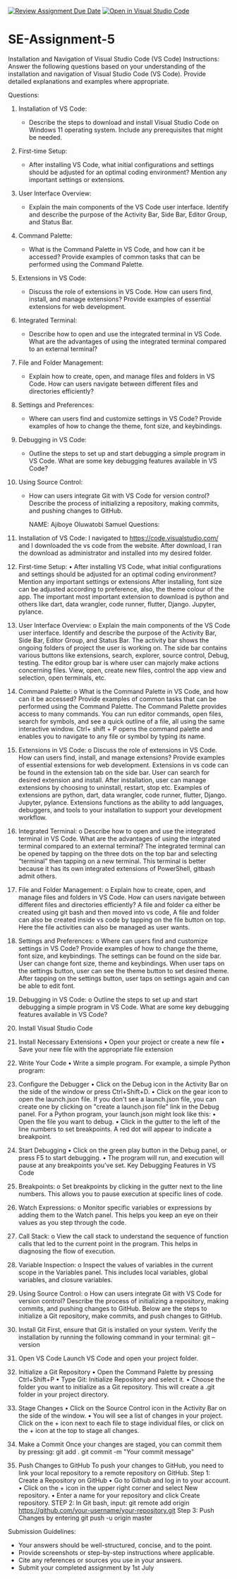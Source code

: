 [![Review Assignment Due Date](https://classroom.github.com/assets/deadline-readme-button-22041afd0340ce965d47ae6ef1cefeee28c7c493a6346c4f15d667ab976d596c.svg)](https://classroom.github.com/a/XoLGRbHq)
[![Open in Visual Studio Code](https://classroom.github.com/assets/open-in-vscode-2e0aaae1b6195c2367325f4f02e2d04e9abb55f0b24a779b69b11b9e10269abc.svg)](https://classroom.github.com/online_ide?assignment_repo_id=15282217&assignment_repo_type=AssignmentRepo)
# SE-Assignment-5
Installation and Navigation of Visual Studio Code (VS Code)
 Instructions:
Answer the following questions based on your understanding of the installation and navigation of Visual Studio Code (VS Code). Provide detailed explanations and examples where appropriate.

 Questions:

1. Installation of VS Code:
   - Describe the steps to download and install Visual Studio Code on Windows 11 operating system. Include any prerequisites that might be needed.

2. First-time Setup:
   - After installing VS Code, what initial configurations and settings should be adjusted for an optimal coding environment? Mention any important settings or extensions.

3. User Interface Overview:
   - Explain the main components of the VS Code user interface. Identify and describe the purpose of the Activity Bar, Side Bar, Editor Group, and Status Bar.

4. Command Palette:
   - What is the Command Palette in VS Code, and how can it be accessed? Provide examples of common tasks that can be performed using the Command Palette.

5. Extensions in VS Code:
   - Discuss the role of extensions in VS Code. How can users find, install, and manage extensions? Provide examples of essential extensions for web development.

6. Integrated Terminal:
   - Describe how to open and use the integrated terminal in VS Code. What are the advantages of using the integrated terminal compared to an external terminal?

7. File and Folder Management:
   - Explain how to create, open, and manage files and folders in VS Code. How can users navigate between different files and directories efficiently?

8. Settings and Preferences:
   - Where can users find and customize settings in VS Code? Provide examples of how to change the theme, font size, and keybindings.

9. Debugging in VS Code:
   - Outline the steps to set up and start debugging a simple program in VS Code. What are some key debugging features available in VS Code?

10. Using Source Control:
    - How can users integrate Git with VS Code for version control? Describe the process of initializing a repository, making commits, and pushing changes to GitHub.
   
       NAME: Ajiboye Oluwatobi Samuel
Questions:
1.	Installation of VS Code:
I navigated to https://code.visualstudio.com/ and I downloaded the vs code from the website. After download, I ran the download as administrator and installed into  my desired folder.
2.	First-time Setup:
•	After installing VS Code, what initial configurations and settings should be adjusted for an optimal coding environment? Mention any important settings or extensions
After installing, font size can be adjusted according to preference, also, the theme colour of the app. The important most important extension to download is python and others like dart, data wrangler, code runner, flutter, Django. Jupyter, pylance.
3.	User Interface Overview:
o	Explain the main components of the VS Code user interface. Identify and describe the purpose of the Activity Bar, Side Bar, Editor Group, and Status Bar.
The activity bar shows the ongoing folders of project the user is working on. The side bar contains various buttons like extensions, search, explorer, source control, Debug, testing. The editor group bar is where user can majorly make actions concerning files. View, open, create new files, control the app view and selection, open terminals, etc.
4.	Command Palette:
o	What is the Command Palette in VS Code, and how can it be accessed? Provide examples of common tasks that can be performed using the Command Palette.
The Command Palette provides access to many commands. You can run editor commands, open files, search for symbols, and see a quick outline of a file, all using the same interactive window.  Ctrl+ shift + P opens the command palette and enables you to navigate to any file or symbol by typing its name.


5.	Extensions in VS Code:
o	Discuss the role of extensions in VS Code. How can users find, install, and manage extensions? Provide examples of essential extensions for web development.
Extensions in vs code can be found in the extension tab on the side bar. User can search for desired extension and install. After installation, user can manage extensions by choosing to uninstall, restart, stop etc. Examples of extensions are python, dart, data wrangler, code runner, flutter, Django. Jupyter, pylance. Extensions functions as the ability to add languages, debuggers, and tools to your installation to support your development workflow.
6.	Integrated Terminal:
o	Describe how to open and use the integrated terminal in VS Code. What are the advantages of using the integrated terminal compared to an external terminal?
The integrated terminal can be opened by tapping on the three dots on the top bar and selecting “terminal” then tapping on a new terminal. This terminal is better because it has its own integrated extensions of PowerShell, gitbash admit others.
7.	File and Folder Management:
o	Explain how to create, open, and manage files and folders in VS Code. How can users navigate between different files and directories efficiently?
A file and folder ca either be created using git bash and then moved into vs code, A file and folder can also be created inside vs code by tapping on the file button on top. Here the file activities can also be managed as user wants.
8.	Settings and Preferences:
o	Where can users find and customize settings in VS Code? Provide examples of how to change the theme, font size, and keybindings.
The settings can be found on the side bar. User can change font size, theme and keybindings. When user taps on the settings button, user can see the theme button to set desired theme. After tapping on the settings button, user taps on settings again and can be able to edit font.
9.	Debugging in VS Code:
o	Outline the steps to set up and start debugging a simple program in VS Code. What are some key debugging features available in VS Code?
1. Install Visual Studio Code
2. Install Necessary Extensions
•	Open your project or create a new file 
•	Save your new file with the appropriate file extension 
4. Write Your Code
•	Write a simple program. For example, a simple Python program:
5. Configure the Debugger
•	Click on the Debug icon in the Activity Bar on the side of the window or press Ctrl+Shift+D.
•	Click on the gear icon to open the launch.json file. If you don't see a launch.json file, you can create one by clicking on "create a launch.json file" link in the Debug panel.
For a Python program, your launch.json might look like this:
•	Open the file you want to debug.
•	Click in the gutter to the left of the line numbers to set breakpoints. A red dot will appear to indicate a breakpoint.
7. Start Debugging
•	Click on the green play button in the Debug panel, or press F5 to start debugging.
•	The program will run, and execution will pause at any breakpoints you've set.
Key Debugging Features in VS Code
1.	Breakpoints:
o	Set breakpoints by clicking in the gutter next to the line numbers. This allows you to pause execution at specific lines of code.
2.	Watch Expressions:
o	Monitor specific variables or expressions by adding them to the Watch panel. This helps you keep an eye on their values as you step through the code.

3.	Call Stack:
o	View the call stack to understand the sequence of function calls that led to the current point in the program. This helps in diagnosing the flow of execution.
4.	Variable Inspection:
o	Inspect the values of variables in the current scope in the Variables panel. This includes local variables, global variables, and closure variables.

10.	Using Source Control:
o	How can users integrate Git with VS Code for version control? Describe the process of initializing a repository, making commits, and pushing changes to GitHub.
Below are the steps to initialize a Git repository, make commits, and push changes to GitHub.
1. Install Git
First, ensure that Git is installed on your system.
Verify the installation by running the following command in your terminal: git –version
2. Open VS Code
Launch VS Code and open your project folder.
3. Initialize a Git Repository
•	Open the Command Palette by pressing Ctrl+Shift+P 
•	Type Git: Initialize Repository and select it.
•	Choose the folder you want to initialize as a Git repository. This will create a .git folder in your project directory.
4. Stage Changes
•	Click on the Source Control icon in the Activity Bar on the side of the window.
•	You will see a list of changes in your project. Click on the + icon next to each file to stage individual files, or click on the + icon at the top to stage all changes.
5. Make a Commit
Once your changes are staged, you can commit them by pressing:
git add .
git commit -m "Your commit message"
6. Push Changes to GitHub
To push your changes to GitHub, you need to link your local repository to a remote repository on GitHub.
Step 1: Create a Repository on GitHub
•	Go to Github and log in to your account.
•	Click on the + icon in the upper right corner and select New repository.
•	Enter a name for your repository and click Create repository.
STEP 2: In Git bash, input: git remote add origin https://github.com/your-username/your-repository.git
Step 3: Push Changes by entering git push -u origin master















 Submission Guidelines:
- Your answers should be well-structured, concise, and to the point.
- Provide screenshots or step-by-step instructions where applicable.
- Cite any references or sources you use in your answers.
- Submit your completed assignment by 1st July 

